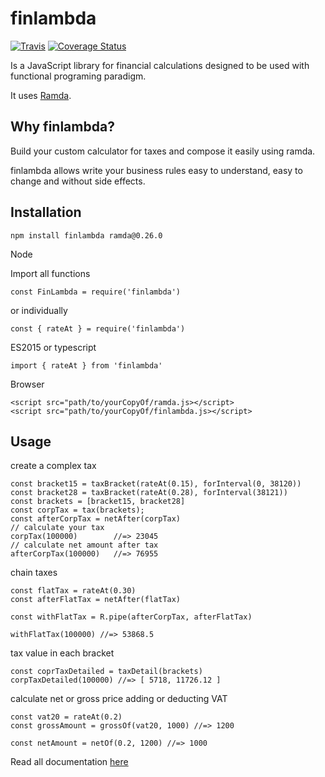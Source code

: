 finlambda
===

[![Travis](https://travis-ci.org/eboukamza/finlambda.svg?branch=master)](https://travis-ci.org/eboukamza/finlambda)
[![Coverage Status](https://coveralls.io/repos/github/eboukamza/finlambda/badge.svg?branch=master)](https://coveralls.io/github/eboukamza/finlambda?branch=master)

Is a JavaScript library for financial calculations designed to be used with functional programing paradigm.

It uses [Ramda](https://ramdajs.com/).


Why finlambda?
---

Build your custom calculator for taxes and compose it easily using ramda.

finlambda allows write your business rules easy to understand, easy to change and without side effects.

Installation
---

    npm install finlambda ramda@0.26.0

Node

Import all functions

    const FinLambda = require('finlambda')

or individually

    const { rateAt } = require('finlambda')

ES2015 or typescript

    import { rateAt } from 'finlambda'

Browser

    <script src="path/to/yourCopyOf/ramda.js></script>
    <script src="path/to/yourCopyOf/finlambda.js></script>

Usage
---

  create a complex tax

    const bracket15 = taxBracket(rateAt(0.15), forInterval(0, 38120))
    const bracket28 = taxBracket(rateAt(0.28), forInterval(38121))
    const brackets = [bracket15, bracket28]
    const corpTax = tax(brackets);
    const afterCorpTax = netAfter(corpTax)
    // calculate your tax
    corpTax(100000)        //=> 23045
    // calculate net amount after tax
    afterCorpTax(100000)   //=> 76955

  chain taxes

    const flatTax = rateAt(0.30)
    const afterFlatTax = netAfter(flatTax)

    const withFlatTax = R.pipe(afterCorpTax, afterFlatTax)

    withFlatTax(100000) //=> 53868.5

  tax value in each bracket

    const coprTaxDetailed = taxDetail(brackets)
    corpTaxDetailed(100000) //=> [ 5718, 11726.12 ]

  calculate net or gross price adding or deducting VAT

    const vat20 = rateAt(0.2)
    const grossAmount = grossOf(vat20, 1000) //=> 1200

    const netAmount = netOf(0.2, 1200) //=> 1000


Read all documentation [here](https://eboukamza.github.io/finlambda-docs/)
